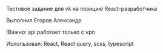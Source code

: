 Тестовое задание для vk на позицию React-разработчика

Выполнил Егоров Александр

!Важно: api работает только с vpn

Использовал: React, React query, scss, typescript
